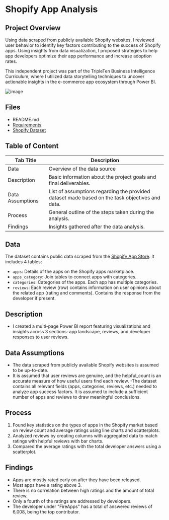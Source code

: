  # Shopify App Analysis

 ## Project Overview 
 Using data scraped from publicly available Shopify websites, I reviewed user behavior to identify key factors contributing to the success of Shopify apps. Using insights from data visualization, I proposed strategies to help app developers optimize their app performance and increase adoption rates.

This independent project was part of the TripleTen Business Intelligence Curriculum, where I utilized data storytelling techniques to uncover actionable insights in the e-commerce app ecosystem through Power BI.

![image](https://github.com/user-attachments/assets/84e147e8-49da-4c43-bad7-a40705b3011a)


 ## Files
- README.md 
- <a href='https://github.com/LidiaRJ/Data_Projects_TripleTen/blob/main/Shopify%20App%20Market%20Analysis/Requirements.md' target=_blank><u>Requirements</u></a>
- <a href='https://practicum-content.s3.us-west-1.amazonaws.com/data-eng/BIA/Dataset/shopify.xlsx' target=_blank><u>Shopify Dataset</u></a>

## Table of Content
| Tab Title| Description | 
| -------- | ------------|
| Data | Overview of the data source |
| Description | Basic information about the project goals and final deliverables. |
| Data Assumptions | List of assumptions regarding the provided dataset made based on the task objectives and data. |
| Process | General outline of the steps taken during the analysis. |
| Findings | Insights gathered after the data analysis. |


## Data 
The dataset contains public data scraped from the <a href='https://apps.shopify.com/' target=_blank><u>Shopify App Store</u></a>. It includes 4 tables: 
- `apps`: Details of the apps on the Shopify apps marketplace.
- `apps_category`: Join tables to connect apps with categories. 
- `categories`: Categories of the apps. Each app has multiple categories. 
- `reviews`: Each review (row) contains information on user opinions about the related app (rating and comments). Contains the response from the developer if present. 

## Description
- I created a multi-page Power BI report featuring visualizations and insights across 3 sections: app landscape, reviews, and developer responses to user reviews. 

## Data Assumptions
- The data scraped from publicly available Shopify websites is assumed to be up-to-date.
- It is assumed that user reviews are genuine, and the helpful_count is an accurate measure of how useful users find each review.
-The dataset contains all relevant fields (apps, categories, reviews, etc.) needed to analyze app success factors. It is assumed to include a sufficient number of apps and reviews to draw meaningful conclusions.

## Process
1. Found key statistics on the types of apps in the Shopify market based on review count and average ratings using line charts and scatterplots. 
2. Analyzed reviews by creating columns with aggregated data to match ratings with helpful reviews with bar charts.
3. Compared the average ratings with the total developer answers using a scatterplot. 

## Findings
- Apps are mostly rated early on after they have been released.    
- Most apps have a rating above 3.   
- There is no correlation between high ratings and the amount of total review. 
- Only a fourth of the ratings are addressed by developers. 
- The developer under "FireApps" has a total of answered reviews of 6,008, being the top contributor. 
